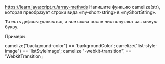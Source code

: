 https://learn.javascript.ru/array-methods
Напишите функцию camelize(str), которая преобразует строки вида «my-short-string» в «myShortString».

То есть дефисы удаляются, а все слова после них получают заглавную букву.

Примеры:

camelize("background-color") == 'backgroundColor';
camelize("list-style-image") == 'listStyleImage';
camelize("-webkit-transition") == 'WebkitTransition';
